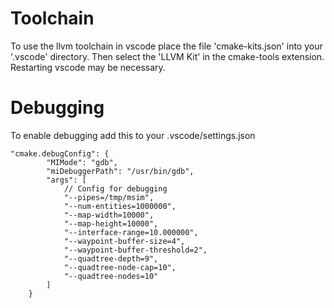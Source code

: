 
# Toolchain
To use the llvm toolchain in vscode
place the file 'cmake-kits.json' into your '.vscode' directory.
Then select the 'LLVM Kit' in the cmake-tools extension.
Restarting vscode may be necessary.

# Debugging
To enable debugging add this to your .vscode/settings.json
```
"cmake.debugConfig": {
        "MIMode": "gdb",
        "miDebuggerPath": "/usr/bin/gdb",
        "args": [
            // Config for debugging
            "--pipes=/tmp/msim",
            "--num-entities=1000000",
            "--map-width=10000",
            "--map-height=10000",
            "--interface-range=10.000000",
            "--waypoint-buffer-size=4",
            "--waypoint-buffer-threshold=2",
            "--quadtree-depth=9",
            "--quadtree-node-cap=10",
            "--quadtree-nodes=10"
        ]
    }
```
